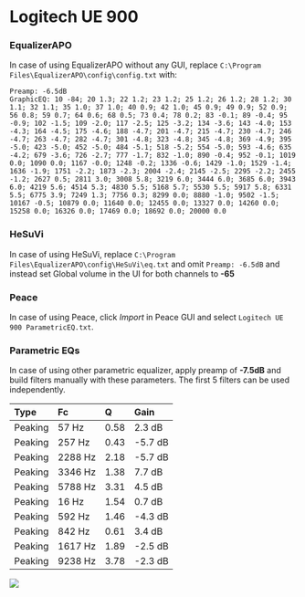 # Logitech UE 900

### EqualizerAPO
In case of using EqualizerAPO without any GUI, replace `C:\Program Files\EqualizerAPO\config\config.txt`
with:
```
Preamp: -6.5dB
GraphicEQ: 10 -84; 20 1.3; 22 1.2; 23 1.2; 25 1.2; 26 1.2; 28 1.2; 30 1.1; 32 1.1; 35 1.0; 37 1.0; 40 0.9; 42 1.0; 45 0.9; 49 0.9; 52 0.9; 56 0.8; 59 0.7; 64 0.6; 68 0.5; 73 0.4; 78 0.2; 83 -0.1; 89 -0.4; 95 -0.9; 102 -1.5; 109 -2.0; 117 -2.5; 125 -3.2; 134 -3.6; 143 -4.0; 153 -4.3; 164 -4.5; 175 -4.6; 188 -4.7; 201 -4.7; 215 -4.7; 230 -4.7; 246 -4.7; 263 -4.7; 282 -4.7; 301 -4.8; 323 -4.8; 345 -4.8; 369 -4.9; 395 -5.0; 423 -5.0; 452 -5.0; 484 -5.1; 518 -5.2; 554 -5.0; 593 -4.6; 635 -4.2; 679 -3.6; 726 -2.7; 777 -1.7; 832 -1.0; 890 -0.4; 952 -0.1; 1019 0.0; 1090 0.0; 1167 -0.0; 1248 -0.2; 1336 -0.6; 1429 -1.0; 1529 -1.4; 1636 -1.9; 1751 -2.2; 1873 -2.3; 2004 -2.4; 2145 -2.5; 2295 -2.2; 2455 -1.2; 2627 0.5; 2811 3.0; 3008 5.8; 3219 6.0; 3444 6.0; 3685 6.0; 3943 6.0; 4219 5.6; 4514 5.3; 4830 5.5; 5168 5.7; 5530 5.5; 5917 5.8; 6331 5.5; 6775 3.9; 7249 1.3; 7756 0.3; 8299 0.0; 8880 -1.0; 9502 -1.5; 10167 -0.5; 10879 0.0; 11640 0.0; 12455 0.0; 13327 0.0; 14260 0.0; 15258 0.0; 16326 0.0; 17469 0.0; 18692 0.0; 20000 0.0
```

### HeSuVi
In case of using HeSuVi, replace `C:\Program Files\EqualizerAPO\config\HeSuVi\eq.txt` and omit `Preamp:
-6.5dB` and instead set Global volume in the UI for both channels to **-65**

### Peace
In case of using Peace, click *Import* in Peace GUI and select `Logitech UE 900 ParametricEQ.txt`.

### Parametric EQs
In case of using other parametric equalizer, apply preamp of **-7.5dB** and build filters manually with
these parameters. The first 5 filters can be used independently.

| Type    | Fc      |    Q | Gain    |
|:--------|:--------|:-----|:--------|
| Peaking | 57 Hz   | 0.58 | 2.3 dB  |
| Peaking | 257 Hz  | 0.43 | -5.7 dB |
| Peaking | 2288 Hz | 2.18 | -5.7 dB |
| Peaking | 3346 Hz | 1.38 | 7.7 dB  |
| Peaking | 5788 Hz | 3.31 | 4.5 dB  |
| Peaking | 16 Hz   | 1.54 | 0.7 dB  |
| Peaking | 592 Hz  | 1.46 | -4.3 dB |
| Peaking | 842 Hz  | 0.61 | 3.4 dB  |
| Peaking | 1617 Hz | 1.89 | -2.5 dB |
| Peaking | 9238 Hz | 3.78 | -2.3 dB |

![](https://raw.githubusercontent.com/jaakkopasanen/AutoEq/master/results/innerfidelity/sbaf-serious/Logitech%20UE%20900/Logitech%20UE%20900.png)